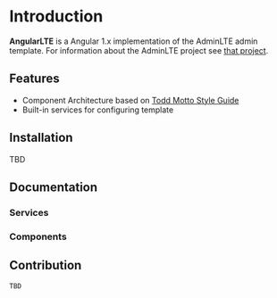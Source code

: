 # Introduction

**AngularLTE** is a Angular 1.x implementation of the AdminLTE admin template. For information about the AdminLTE project see [that project](https://github.com/almasaeed2010/AdminLTE).

## Features
- Component Architecture based on [Todd Motto Style Guide](https://github.com/toddmotto/angular-styleguide)
- Built-in services for configuring template

## Installation
TBD

## Documentation
### Services
### Components

## Contribution
    TBD

